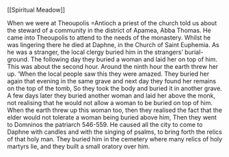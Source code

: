 [[Spiritual Meadow]]
 
When we were at Theoupolis =Antioch a priest of the church told us about the steward of a community in the district of Apamea, Abba Thomas. He came into Theoupolis to attend to the needs of the monastery. Whilst he was lingering there he died at Daphne, in the Church of Saint Euphemia. As he was a stranger, the local clergy buried him in the strangers’ burial-ground. The following day they buried a woman and laid her on top of him. This was about the second hour. Around the ninth hour the earth threw her up. ‘When the local people saw this they were amazed. They buried her again that evening in the same grave and next day they found her remains on the top of the tomb, So they took the body and buried it in another grave. A few days later they buried another woman and laid her above the monk, not realising that he would not allow a woman to be buried on top of him. When the earth threw up this woman too, then they realised the fact that the elder would not tolerate a woman being buried above him, Then they went to Domninos the patriarch 546-559. He caused all the city to come to Daphne with candles and with the singing of psalms, to bring forth the relics of that holy man. They buried him in the cemetery where many relics of holy martyrs lie, and they built a small oratory over him.
